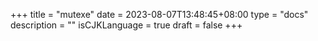 +++
title = "mutexe"
date = 2023-08-07T13:48:45+08:00
type = "docs"
description = ""
isCJKLanguage = true
draft = false
+++